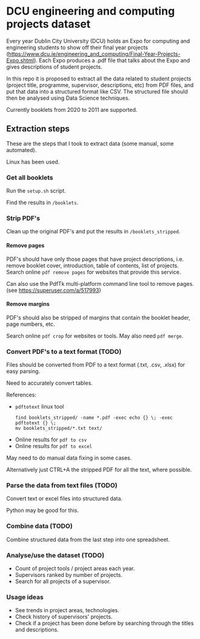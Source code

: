 # DCU engineering and computing projects dataset

Every year Dublin City University (DCU) holds an Expo for computing and engineering students to show off their final year projects (https://www.dcu.ie/engineering_and_computing/Final-Year-Projects-Expo.shtml). Each Expo produces a .pdf file that talks about the Expo and gives descriptions of student projects.

In this repo it is proposed to extract all the data related to student projects (project title, programme, supervisor, descriptions, etc) from PDF files, and put that data into a structured format like CSV. The structured file should then be analysed using Data Science techniques.

Currently booklets from 2020 to 2011 are supported.

## Extraction steps

These are the steps that I took to extract data (some manual, some automated).

Linux has been used.

### Get all booklets

Run the `setup.sh` script.

Find the results in `/booklets`.

### Strip PDF's

Clean up the original PDF's and put the results in `/booklets_stripped`.

#### Remove pages

PDF's should have only those pages that have project descriptions, i.e. remove booklet cover, introduction, table of contents, list of projects.
Search online `pdf remove pages` for websites that provide this service.

Can also use the PdfTk multi-platform command line tool to remove pages. (see https://superuser.com/a/517993)

#### Remove margins

PDF's should also be stripped of margins that contain the booklet header, page numbers, etc.

Search online `pdf crop` for websites or tools. May also need `pdf merge`.

### Convert PDF's to a text format (TODO)

Files should be converted from PDF to a text format (.txt, .csv, .xlsx) for easy parsing.

Need to accurately convert tables.

References:
* `pdftotext` linux tool
    ```
    find booklets_stripped/ -name *.pdf -exec echo {} \; -exec pdftotext {} \;
    mv booklets_stripped/*.txt text/
    ```
* Online results for `pdf to csv`
* Online results for `pdf to excel`

May need to do manual data fixing in some cases.

Alternatively just CTRL+A the stripped PDF for all the text, where possible.

### Parse the data from text files (TODO)

Convert text or excel files into structured data.

Python may be good for this.

### Combine data (TODO)

Combine structured data from the last step into one spreadsheet.

### Analyse/use the dataset (TODO)

* Count of project tools / project areas each year.
* Supervisors ranked by number of projects.
* Search for all projects of a supervisor.

### Usage ideas
* See trends in project areas, technologies.
* Check history of supervisors' projects.
* Check if a project has been done before by searching through the titles and descriptions.
